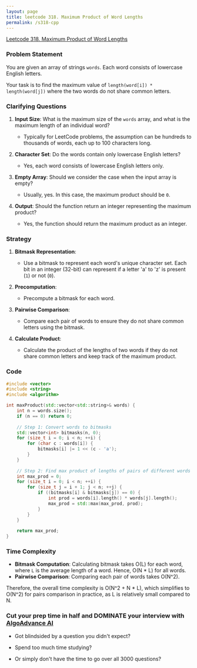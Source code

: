 ```yaml
---
layout: page
title: leetcode 318. Maximum Product of Word Lengths
permalink: /s318-cpp
---
```

[Leetcode 318. Maximum Product of Word Lengths](https://algoadvance.github.io/algoadvance/l318)
### Problem Statement

You are given an array of strings `words`. Each word consists of lowercase English letters.

Your task is to find the maximum value of `length(word[i]) * length(word[j])` where the two words do not share common letters.

### Clarifying Questions

1. **Input Size**: What is the maximum size of the `words` array, and what is the maximum length of an individual word?
   - Typically for LeetCode problems, the assumption can be hundreds to thousands of words, each up to 100 characters long.
  
2. **Character Set**: Do the words contain only lowercase English letters?
   - Yes, each word consists of lowercase English letters only.

3. **Empty Array**: Should we consider the case when the input array is empty?
   - Usually, yes. In this case, the maximum product should be `0`.

4. **Output**: Should the function return an integer representing the maximum product?
   - Yes, the function should return the maximum product as an integer.

### Strategy

1. **Bitmask Representation**:
   - Use a bitmask to represent each word's unique character set. Each bit in an integer (32-bit) can represent if a letter 'a' to 'z' is present (`1`) or not (`0`).
  
2. **Precomputation**:
   - Precompute a bitmask for each word.
  
3. **Pairwise Comparison**:
   - Compare each pair of words to ensure they do not share common letters using the bitmask.

4. **Calculate Product**:
   - Calculate the product of the lengths of two words if they do not share common letters and keep track of the maximum product.

### Code

```cpp
#include <vector>
#include <string>
#include <algorithm>

int maxProduct(std::vector<std::string>& words) {
    int n = words.size();
    if (n == 0) return 0;
    
    // Step 1: Convert words to bitmasks
    std::vector<int> bitmasks(n, 0);
    for (size_t i = 0; i < n; ++i) {
        for (char c : words[i]) {
            bitmasks[i] |= 1 << (c - 'a');
        }
    }
    
    // Step 2: Find max product of lengths of pairs of different words without common letters
    int max_prod = 0;
    for (size_t i = 0; i < n; ++i) {
        for (size_t j = i + 1; j < n; ++j) {
            if ((bitmasks[i] & bitmasks[j]) == 0) {
                int prod = words[i].length() * words[j].length();
                max_prod = std::max(max_prod, prod);
            }
        }
    }
    
    return max_prod;
}
```

### Time Complexity

- **Bitmask Computation**: Calculating bitmask takes O(L) for each word, where `L` is the average length of a word. Hence, O(N * L) for all words.
- **Pairwise Comparison**: Comparing each pair of words takes O(N^2).

Therefore, the overall time complexity is O(N^2 + N * L), which simplifies to O(N^2) for pairs comparison in practice, as L is relatively small compared to N.


### Cut your prep time in half and DOMINATE your interview with [AlgoAdvance AI](https://algoAdvance.com)

- Got blindsided by a question you didn't expect?

- Spend too much time studying?

- Or simply don't have the time to go over all 3000 questions?

